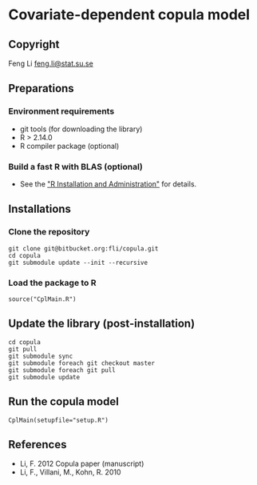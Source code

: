 Covariate-dependent copula model
================================

Copyright 
---------

Feng Li <feng.li@stat.su.se>

Preparations
------------

### Environment requirements

*    git tools (for downloading the library)
*    R > 2.14.0
*    R compiler package (optional)

### Build a fast R with BLAS (optional)

*  See the ["R Installation and Administration"](http://cran.r-project.org/doc/manuals/R-admin.pdf) for details.

Installations
-------------

### Clone the repository
    
    git clone git@bitbucket.org:fli/copula.git
    cd copula
    git submodule update --init --recursive

### Load the package to R

    source("CplMain.R")

Update the library (post-installation)
--------------------------------------
    
    cd copula
    git pull
    git submodule sync 
    git submodule foreach git checkout master
    git submodule foreach git pull
    git submodule update

Run the copula model
--------------------

    CplMain(setupfile="setup.R")

    
References
----------

*  Li, F. 2012 Copula paper (manuscript)
*  Li, F., Villani, M., Kohn, R. 2010 
